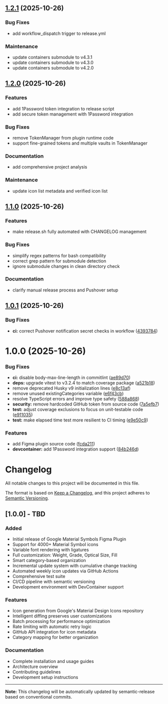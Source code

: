 ## [1.2.1](https://github.com/joshjhall/google-symbols-figma-plugin/compare/v1.2.0...v1.2.1) (2025-10-26)

### Bug Fixes

- add workflow_dispatch trigger to release.yml

### Maintenance

- update containers submodule to v4.3.1
- update containers submodule to v4.3.0
- update containers submodule to v4.2.0

## [1.2.0](https://github.com/joshjhall/google-symbols-figma-plugin/compare/v1.1.0...v1.2.0) (2025-10-26)

### Features

- add 1Password token integration to release script
- add secure token management with 1Password integration

### Bug Fixes

- remove TokenManager from plugin runtime code
- support fine-grained tokens and multiple vaults in TokenManager

### Documentation

- add comprehensive project analysis

### Maintenance

- update icon list metadata and verified icon list

## [1.1.0](https://github.com/joshjhall/google-symbols-figma-plugin/compare/v1.0.1...v1.1.0) (2025-10-26)

### Features

- make release.sh fully automated with CHANGELOG management

### Bug Fixes

- simplify regex patterns for bash compatibility
- correct grep pattern for submodule detection
- ignore submodule changes in clean directory check

### Documentation

- clarify manual release process and Pushover setup

## [1.0.1](https://github.com/joshjhall/google-symbols-figma-plugin/compare/v1.0.0...v1.0.1) (2025-10-26)

### Bug Fixes

- **ci:** correct Pushover notification secret checks in workflow ([4393784](https://github.com/joshjhall/google-symbols-figma-plugin/commit/4393784aa591ec226d0b1a9cd0f91277699fdd5a))

# 1.0.0 (2025-10-26)

### Bug Fixes

- **ci:** disable body-max-line-length in commitlint ([ae89d70](https://github.com/joshjhall/google-symbols-figma-plugin/commit/ae89d7043d2a479642d30fd0b92ea357eaba4d95))
- **deps:** upgrade vitest to v3.2.4 to match coverage package ([a521b18](https://github.com/joshjhall/google-symbols-figma-plugin/commit/a521b18815d6bbfb260dd213220893d74af25e04))
- remove deprecated Husky v9 initialization lines ([e8c13af](https://github.com/joshjhall/google-symbols-figma-plugin/commit/e8c13afb63fd1255a767741e859ea7ab849548df))
- remove unused existingCategories variable ([e6f43cb](https://github.com/joshjhall/google-symbols-figma-plugin/commit/e6f43cb16a7531b5b076d752381af56267a478c8))
- resolve TypeScript errors and improve type safety ([588a868](https://github.com/joshjhall/google-symbols-figma-plugin/commit/588a868837bfd517a356c3c90828abd68bb1370d))
- **security:** remove hardcoded GitHub token from source code ([7a5efb7](https://github.com/joshjhall/google-symbols-figma-plugin/commit/7a5efb7ba1e8bd9c9265cc9e8fec4a6c9b98b598))
- **test:** adjust coverage exclusions to focus on unit-testable code ([e911035](https://github.com/joshjhall/google-symbols-figma-plugin/commit/e9110357f62bc381830a1209f9fc00fc9bf11591))
- **test:** make elapsed time test more resilient to CI timing ([e9e50c9](https://github.com/joshjhall/google-symbols-figma-plugin/commit/e9e50c93126ef677c8f899b80c360ae03a746f66))

### Features

- add Figma plugin source code ([fcda211](https://github.com/joshjhall/google-symbols-figma-plugin/commit/fcda2113dc830b946a7fa2b35484ca1bab9f98e4))
- **devcontainer:** add 1Password integration support ([84b246d](https://github.com/joshjhall/google-symbols-figma-plugin/commit/84b246db62ee9c0c8275561e4f1d5c7d756d4dba))

# Changelog

All notable changes to this project will be documented in this file.

The format is based on [Keep a Changelog](https://keepachangelog.com/en/1.0.0/),
and this project adheres to [Semantic Versioning](https://semver.org/spec/v2.0.0.html).

## [1.0.0] - TBD

### Added

- Initial release of Google Material Symbols Figma Plugin
- Support for 4000+ Material Symbol icons
- Variable font rendering with ligatures
- Full customization: Weight, Grade, Optical Size, Fill
- Smart category-based organization
- Incremental update system with cumulative change tracking
- Automated weekly icon updates via GitHub Actions
- Comprehensive test suite
- CI/CD pipeline with semantic versioning
- Development environment with DevContainer support

### Features

- Icon generation from Google's Material Design Icons repository
- Intelligent diffing preserves user customizations
- Batch processing for performance optimization
- Rate limiting with automatic retry logic
- GitHub API integration for icon metadata
- Category mapping for better organization

### Documentation

- Complete installation and usage guides
- Architecture overview
- Contributing guidelines
- Development setup instructions

---

**Note:** This changelog will be automatically updated by semantic-release based on conventional commits.
